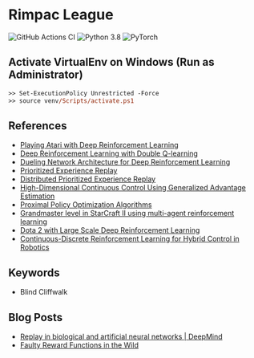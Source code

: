 # Rimpac League

![GitHub Actions CI](https://github.com/rapsealk/rimpac_league/workflows/Lint/badge.svg)
![Python 3.8](https://img.shields.io/badge/Python-3.8-blue.svg?logo=python)
![PyTorch](https://img.shields.io/badge/PyTorch-1.7.1-blue.svg?logo=pytorch)

## Activate VirtualEnv on Windows (Run as Administrator)
```ps
>> Set-ExecutionPolicy Unrestricted -Force
>> source venv/Scripts/activate.ps1
```

## References
* [Playing Atari with Deep Reinforcement Learning](https://arxiv.org/abs/1312.5602)
* [Deep Reinforcement Learning with Double Q-learning](https://arxiv.org/abs/1509.06461)
* [Dueling Network Architecture for Deep Reinforcement Learning](https://arxiv.org/abs/1511.06581.pdf)
* [Prioritized Experience Replay](https://arxiv.org/abs/1511.05952)
* [Distributed Prioritized Experience Replay](https://arxiv.org/abs/1803.00933)
* [High-Dimensional Continuous Control Using Generalized Advantage Estimation](https://arxiv.org/abs/1506.02438)
* [Proximal Policy Optimization Algorithms](https://arxiv.org/abs/1707.06347)
* [Grandmaster level in StarCraft II using multi-agent reinforcement learning](https://www.nature.com/articles/s41586-019-1724-z)
* [Dota 2 with Large Scale Deep Reinforcement Learning](https://arxiv.org/abs/1912.06680)
* [Continuous-Discrete Reinforcement Learning for Hybrid Control in Robotics](https://arxiv.org/abs/2001.00449)

## Keywords
* Blind Cliffwalk

## Blog Posts
* [Replay in biological and artificial neural networks | DeepMind](https://www.deepmind.com/blog/article/replay-in-biological-and-artificial-neural-networks)
* [Faulty Reward Functions in the Wild](https://openai.com/blog/faulty-reward-functions/)